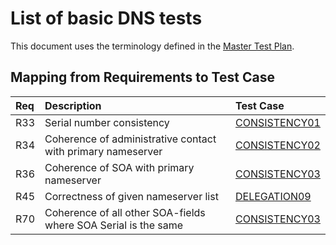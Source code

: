 # List of basic DNS tests

This document uses the terminology defined in the [Master Test Plan](../Master%20Test%20Plan.md).

## Mapping from Requirements to Test Case

|Req| Description                                                  | Test Case                       |
|:--|:-------------------------------------------------------------|:--------------------------------|
|R33|Serial number consistency                                     |[CONSISTENCY01](consistency01.md)|
|R34|Coherence of administrative contact with primary nameserver   |[CONSISTENCY02](consistency02.md)|
|R36|Coherence of SOA with primary nameserver                      |[CONSISTENCY03](consistency03.md)|
|R45|Correctness of given nameserver list                          |[DELEGATION09](../Delegation-TP/delegation09.md)|
|R70|Coherence of all other SOA-fields where SOA Serial is the same|[CONSISTENCY03](consistency03.md)|
